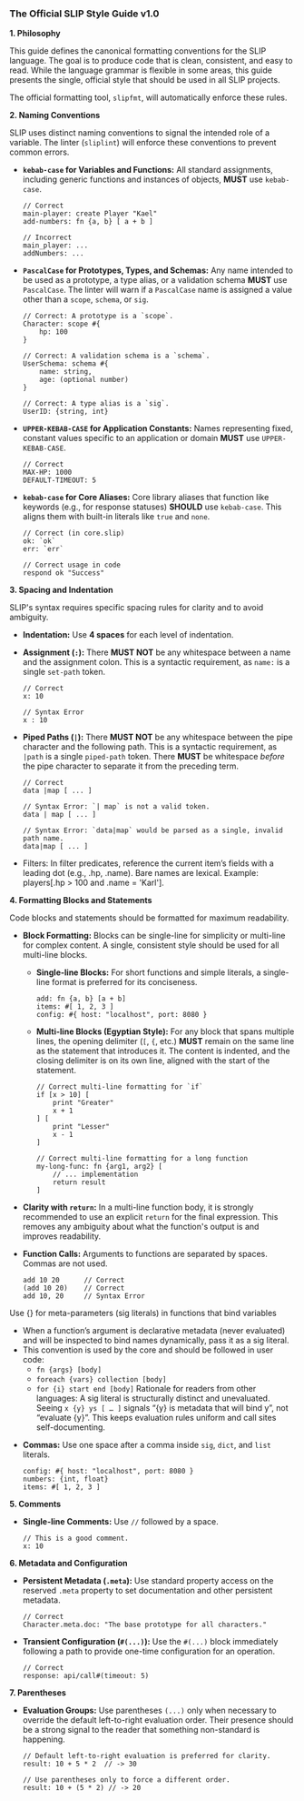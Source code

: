 
### **The Official SLIP Style Guide v1.0**

**1. Philosophy**

This guide defines the canonical formatting conventions for the SLIP language. The goal is to produce code that is clean, consistent, and easy to read. While the language grammar is flexible in some areas, this guide presents the single, official style that should be used in all SLIP projects.

The official formatting tool, `slipfmt`, will automatically enforce these rules.

**2. Naming Conventions**

SLIP uses distinct naming conventions to signal the intended role of a variable. The linter (`sliplint`) will enforce these conventions to prevent common errors.

*   **`kebab-case` for Variables and Functions:** All standard assignments, including generic functions and instances of objects, **MUST** use `kebab-case`.
    ```slip
    // Correct
    main-player: create Player "Kael"
    add-numbers: fn {a, b} [ a + b ]

    // Incorrect
    main_player: ...
    addNumbers: ...
    ```

*   **`PascalCase` for Prototypes, Types, and Schemas:** Any name intended to be used as a prototype, a type alias, or a validation schema **MUST** use `PascalCase`. The linter will warn if a `PascalCase` name is assigned a value other than a `scope`, `schema`, or `sig`.
    ```slip
    // Correct: A prototype is a `scope`.
    Character: scope #{
        hp: 100
    }

    // Correct: A validation schema is a `schema`.
    UserSchema: schema #{
        name: string,
        age: (optional number)
    }

    // Correct: A type alias is a `sig`.
    UserID: {string, int}
    ```

*   **`UPPER-KEBAB-CASE` for Application Constants:** Names representing fixed, constant values specific to an application or domain **MUST** use `UPPER-KEBAB-CASE`.
    ```slip
    // Correct
    MAX-HP: 1000
    DEFAULT-TIMEOUT: 5
    ```

*   **`kebab-case` for Core Aliases:** Core library aliases that function like keywords (e.g., for response statuses) **SHOULD** use `kebab-case`. This aligns them with built-in literals like `true` and `none`.
    ```slip
    // Correct (in core.slip)
    ok: `ok`
    err: `err`

    // Correct usage in code
    respond ok "Success"
    ```

**3. Spacing and Indentation**

SLIP's syntax requires specific spacing rules for clarity and to avoid ambiguity.

*   **Indentation:** Use **4 spaces** for each level of indentation.

*   **Assignment (`:`):** There **MUST NOT** be any whitespace between a name and the assignment colon. This is a syntactic requirement, as `name:` is a single `set-path` token.
    ```slip
    // Correct
    x: 10

    // Syntax Error
    x : 10
    ```

*   **Piped Paths (`|`):** There **MUST NOT** be any whitespace between the pipe character and the following path. This is a syntactic requirement, as `|path` is a single `piped-path` token. There **MUST** be whitespace *before* the pipe character to separate it from the preceding term.
    ```slip
    // Correct
    data |map [ ... ]

    // Syntax Error: `| map` is not a valid token.
    data | map [ ... ]

    // Syntax Error: `data|map` would be parsed as a single, invalid path name.
    data|map [ ... ]
    ```

- Filters: In filter predicates, reference the current item’s fields with a leading dot (e.g., .hp, .name). Bare names are lexical. Example: players[.hp > 100 and .name = 'Karl'].

**4. Formatting Blocks and Statements**

Code blocks and statements should be formatted for maximum readability.

*   **Block Formatting:** Blocks can be single-line for simplicity or multi-line for complex content. A single, consistent style should be used for all multi-line blocks.

    - **Single-line Blocks:** For short functions and simple literals, a single-line format is preferred for its conciseness.
        ```slip
        add: fn {a, b} [a + b]
        items: #[ 1, 2, 3 ]
        config: #{ host: "localhost", port: 8080 }
        ```

    - **Multi-line Blocks (Egyptian Style):** For any block that spans multiple lines, the opening delimiter (`[`, `{`, etc.) **MUST** remain on the same line as the statement that introduces it. The content is indented, and the closing delimiter is on its own line, aligned with the start of the statement.
        ```slip
        // Correct multi-line formatting for `if`
        if [x > 10] [
            print "Greater"
            x + 1
        ] [
            print "Lesser"
            x - 1
        ]

        // Correct multi-line formatting for a long function
        my-long-func: fn {arg1, arg2} [
            // ... implementation
            return result
        ]
        ```

*   **Clarity with `return`:** In a multi-line function body, it is strongly recommended to use an explicit `return` for the final expression. This removes any ambiguity about what the function's output is and improves readability.

*   **Function Calls:** Arguments to functions are separated by spaces. Commas are not used.
    ```slip
    add 10 20      // Correct
    (add 10 20)    // Correct
    add 10, 20     // Syntax Error
    ```

Use {} for meta-parameters (sig literals) in functions that bind variables
- When a function’s argument is declarative metadata (never evaluated) and will be inspected to bind names dynamically, pass it as a sig literal.
- This convention is used by the core and should be followed in user code:
  - `fn {args} [body]`
  - `foreach {vars} collection [body]`
  - `for {i} start end [body]`
Rationale for readers from other languages: A sig literal is structurally distinct and unevaluated. Seeing `x {y} ys [ … ]` signals “{y} is metadata that will bind y”, not “evaluate {y}”. This keeps evaluation rules uniform and call sites self-documenting.

*   **Commas:** Use one space after a comma inside `sig`, `dict`, and `list` literals.
    ```slip
    config: #{ host: "localhost", port: 8080 }
    numbers: {int, float}
    items: #[ 1, 2, 3 ]
    ```

**5. Comments**

*   **Single-line Comments:** Use `//` followed by a space.
    ```slip
    // This is a good comment.
    x: 10
    ```

**6. Metadata and Configuration**

*   **Persistent Metadata (`.meta`):** Use standard property access on the reserved `.meta` property to set documentation and other persistent metadata.
    ```slip
    // Correct
    Character.meta.doc: "The base prototype for all characters."
    ```

*   **Transient Configuration (`#(...)`):** Use the `#(...)` block immediately following a path to provide one-time configuration for an operation.
    ```slip
    // Correct
    response: api/call#(timeout: 5)
    ```

**7. Parentheses**

*   **Evaluation Groups:** Use parentheses `(...)` only when necessary to override the default left-to-right evaluation order. Their presence should be a strong signal to the reader that something non-standard is happening.
    ```slip
    // Default left-to-right evaluation is preferred for clarity.
    result: 10 + 5 * 2  // -> 30

    // Use parentheses only to force a different order.
    result: 10 + (5 * 2) // -> 20
    ```
